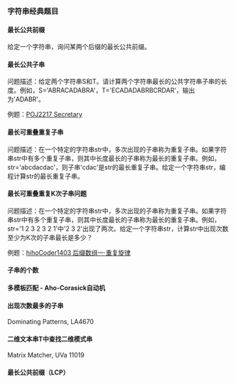 ### 字符串经典题目

#### 最长公共前缀

给定一个字符串，询问某两个后缀的最长公共前缀。

#### 最长公共子串

问题描述：给定两个字符串S和T。请计算两个字符串最长的公共字符串子串的长度。例如，S='ABRACADABRA'，T='ECADADABRBCRDAR'，输出为'ADABR'。

例题：[POJ2217 Secretary](http://poj.org/problem?id=2217)

#### 最长可重叠重复子串

问题描述：在一个特定的字符串str中，多次出现的子串称为重复子串。如果字符串str中有多个重复子串，则其中长度最长的子串称为最长的重复子串。例如，str='abcdacdac'，则子串'cdac'是str的最长重复子串。给定一个字符串str，编程计算str的最长重复子串。

#### 最长可重叠重复K次子串问题

问题描述：在一个特定的字符串str中，多次出现的子串称为重复子串。如果字符串str中有多个重复子串，则其中长度最长的子串称为最长的重复子串。例如，str='1 2 3 2 3 2 1'中'2 3 2'出现了两次。给定一个字符串str，计算str中出现次数至少为K次的子串最长是多少？

例题：[hihoCoder1403 后缀数组一·重复旋律](http://hihocoder.com/problemset/problem/1403)

#### 子串的个数

#### 多模板匹配 - Aho-Corasick自动机

#### 出现次数最多的子串

Dominating Patterns, LA4670

#### 二维文本串T中查找二维模式串

Matrix Matcher, UVa 11019

#### 最长公共前缀（LCP）